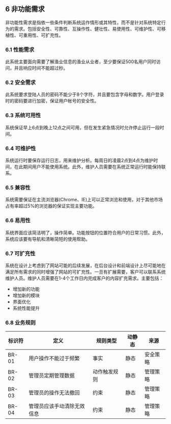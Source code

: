 ## 6 非功能需求

​		非功能性需求是指依一些条件判断系统运作情形或其特性，而不是针对系统特定行为的需求。包括安全性、可靠性、互操作性、健壮性、易使用性、可维护性、可移植性、可重用性、可扩充性。

### 6.1 性能需求

​		此系统主要面向需要了解渔业信息的渔业从业者，至少要保证500名用户同时访问，并且响应时间不能超过秒。

### 6.2 安全需求

​		此系统要求登陆人员的密码不能少于8个字符，并且要包含字母和数字。用户登录时的密码要进行加密，保证用户帐号的安全性。

### 6.3 系统可用性

​        系统保证早上6点到晚上12点之间可用，但在发生紧急情况时允许停止运行一段时间。

### 6.4 可维护性

​		系统运行时要保存运行日志，用来维护分析。每周日的凌晨2点到4点为维护时间，在此期间用户不能使用系统。此外，维护人员需要在系统正常运行时能保持联系。

### 6.5 兼容性

​		系统需要保证在主流浏览器(Chrome、IE)上可以正常浏览和使用，对于其他市场占有率超过5%的浏览器的保证实现主要功能。

### 6.6 易用性

​		系统界面应该简洁明了，操作简单。功能按钮的位置符合用户的日常习惯。此外，系统应该要有导航和清晰简短的使用帮助。

### 6.7 可扩充性

​		系统在设计上考虑到了网站可能的后续发展，在后台设计和前端设计上尽可能地在满足所有需求的同时增强了网站的可扩充性。一旦有扩展需要，客户可以联系系统维护人员。维护人员需要在1-4个工作日内完成客户的内容扩充需求。主要包括：

- 增加新的功能
- 增加新的模块
- 界面优化
- 系统性能提升

### 6.8 业务规则

| 标识符 | 定义                       | 规则类型     | 动静态 | 来源     |
| ------ | -------------------------- | ------------ | ------ | -------- |
| BR-01  | 用户操作不能过于频繁       | 事实         | 静态   | 安全策略 |
| BR-02  | 管理员定期管理数据         | 动作触发规则 | 静态   | 管理策略 |
| BR-03  | 管理员的操作无法撤回       | 约束         | 静态   | 管理策略 |
| BR-04  | 管理员应该手动清除无效信息 | 约束         | 静态   | 管理策略 |

